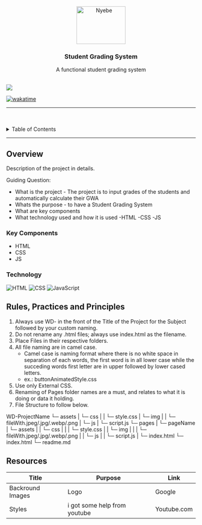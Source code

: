 <a name="readme-top">

<br/>

<br />
<div align="center">
  <a href="https://github.com/ckhole25">
  <!-- TODO: If you want to add logo or banner you can add it here -->
    <img src="nyepmiyu.png" alt="Nyebe" width="130" height="100">
  </a>
<!-- TODO: Change Title to the name of the title of your Project -->
  <h3 align="center">Student Grading System</h3>
</div>
<!-- TODO: Make a short description -->
<div align="center">
  A functional student grading system
</div>

<br />

<!-- TODO: Change the zyx-0314 into your github username  -->
<!-- TODO: Change the WD-Template-Project into the same name of your folder -->
![](https://visit-counter.vercel.app/counter.png?page=ckhole25/AWD--SEATWORK-1-CINEMA-RESERVATION-HIPOLITO-CLARENCE-KHOLE-25)

[![wakatime](https://wakatime.com/badge/user/018dd99a-4985-4f98-8216-6ca6fe2ce0f8/project/63501637-9a31-42f0-960d-4d0ab47977f8.svg)](https://wakatime.com/badge/user/018dd99a-4985-4f98-8216-6ca6fe2ce0f8/project/63501637-9a31-42f0-960d-4d0ab47977f8)

---

<br />
<br />

<!-- TODO: If you want to add more layers for your readme -->
<details>
  <summary>Table of Contents</summary>
  <ol>
    <li>
      <a href="#overview">Overview</a>
      <ol>
        <li>
          <a href="#key-components">Key Components</a>
        </li>
        <li>
          <a href="#technology">Technology</a>
        </li>
      </ol>
    </li>
    <li>
      <a href="#rule,-practices-and-principles">Rules, Practices and Principles</a>
    </li>
    <li>
      <a href="#resources">Resources</a>
    </li>
  </ol>
</details>

---

## Overview

<!-- TODO: To be changed -->
<!-- The following are just sample -->
Description of the project in details.

Guiding Question:
- What is the project - The project is to input grades of the students and automatically calculate their GWA
- Whats the purpose - to have a Student Grading System
- What are key components
- What technology used and how it is used
-HTML
-CSS
-JS
### Key Components
<!-- TODO: List of Key Components -->
<!-- The following are just sample -->
- HTML
- CSS
- JS

### Technology
<!-- TODO: List of Technology Used -->
![HTML](https://img.shields.io/badge/HTML-E34F26?style=for-the-badge&logo=html5&logoColor=white)
![CSS](https://img.shields.io/badge/CSS-1572B6?style=for-the-badge&logo=css3&logoColor=white)
![JavaScript](https://img.shields.io/badge/JavaScript-F7DF1E?style=for-the-badge&logo=javascript&logoColor=white)

## Rules, Practices and Principles
1. Always use WD- in the front of the Title of the Project for the Subject followed by your custom naming.
2. Do not rename any .html files; always use index.html as the filename.
3. Place Files in their respective folders.
4. All file naming are in camel case.
   - Camel case is naming format where there is no white space in separation of each words, the first word is in all lower case while the succeding words first letter are in upper followed by lower cased letters.
   - ex.: buttonAnimatedStyle.css
5. Use only External CSS.
6. Renaming of Pages folder names are a must, and relates to what it is doing or data it holding.
7. File Structure to follow below.

WD-ProjectName
└─ assets
|   └─ css
|   |   └─ style.css
|   └─ img
|   |   └─ fileWith.jpeg/.jpg/.webp/.png
|   └─ js
|       └─ script.js
└─ pages
|  └─ pageName
|     └─ assets
|     |  └─ css
|     |  |  └─ style.css
|     |  └─ img
|     |  |  └─ fileWith.jpeg/.jpg/.webp/.png
|     |  └─ js
|     |     └─ script.js
|     └─ index.html
└─ index.html
└─ readme.md

## Resources

<!-- TODO: Add References -->
| Title | Purpose | Link |
|-|-|-|
| Backround Images | Logo | Google |
| Styles | i got some help from youtube | Youtube.com |
